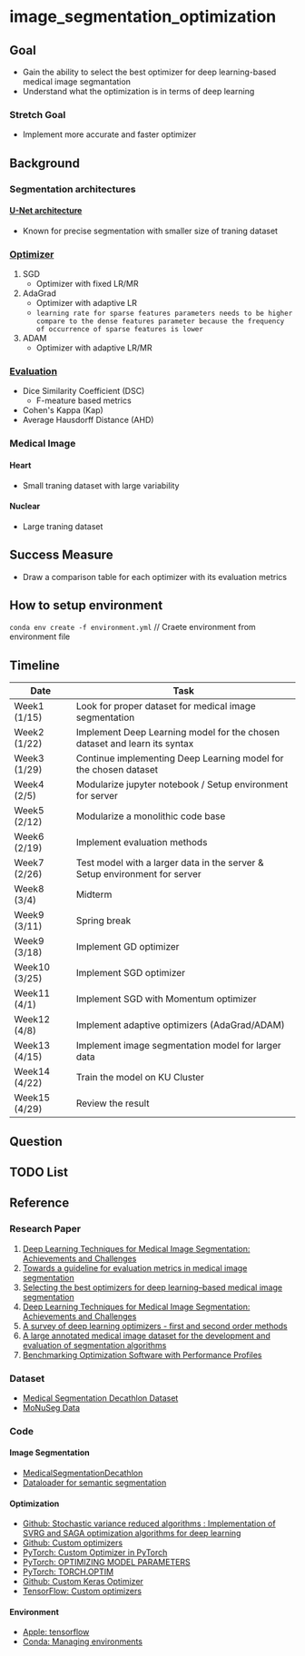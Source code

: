 # image_segmentation_optimization

## Goal
- Gain the ability to select the best optimizer for deep learning-based medical image segmantation
- Understand what the optimization is in terms of deep learning
### Stretch Goal
- Implement more accurate and faster optimizer

## Background
### Segmentation architectures
#### [U-Net architecture](#ref-4)
- Known for precise segmentation with smaller size of traning dataset
### [Optimizer](#ref-4)
1. SGD
    - Optimizer with fixed LR/MR
2. AdaGrad
    - Optimizer with adaptive LR
    - `learning rate for sparse features parameters needs to be higher compare to the dense features parameter because the frequency of occurrence of sparse features is lower`
3. ADAM
    - Optimizer with adaptive LR/MR
### [Evaluation](#ref-3)
- Dice Similarity Coefficient (DSC)
    - F-meature based metrics
- Cohen's Kappa (Kap)
- Average Hausdorff Distance (AHD)
### Medical Image
#### Heart
- Small traning dataset with large variability
#### Nuclear
- Large traning dataset

## Success Measure
- Draw a comparison table for each optimizer with its evaluation metrics

## How to setup environment
`conda env create -f environment.yml` // Craete environment from environment file

## Timeline
| Date          | Task          |
| ------------- | ------------- |
| Week1 (1/15)  | Look for proper dataset for medical image segmentation |
| Week2 (1/22)  | Implement Deep Learning model for the chosen dataset and learn its syntax |
| Week3 (1/29)  | Continue implementing Deep Learning model for the chosen dataset |
| Week4 (2/5)  | Modularize jupyter notebook / Setup environment for server |
| Week5 (2/12)  | Modularize a monolithic code base |
| Week6 (2/19)  | Implement evaluation methods |
| Week7 (2/26)  | Test model with a larger data in the server & Setup environment for server |
| Week8 (3/4)   | Midterm |
| Week9 (3/11)  | Spring break |
| Week9 (3/18)  | Implement GD optimizer |
| Week10 (3/25)  | Implement SGD optimizer |
| Week11 (4/1)  | Implement SGD with Momentum optimizer |
| Week12 (4/8)  | Implement adaptive optimizers (AdaGrad/ADAM) |
| Week13 (4/15)  | Implement image segmentation model for larger data |
| Week14 (4/22)  | Train the model on KU Cluster |
| Week15 (4/29)  | Review the result |

## Question

## TODO List

## Reference
### Research Paper
1. <a href="https://link.springer.com/article/10.1007/s10278-019-00227-x" id="ref-2">Deep Learning Techniques for Medical Image Segmentation: Achievements and Challenges</a>
1. <a href="https://bmcresnotes.biomedcentral.com/articles/10.1186/s13104-022-06096-y" id="ref-3">Towards a guideline for evaluation metrics in medical image segmentation</a>
1. <a href="https://www.frontiersin.org/articles/10.3389/fradi.2023.1175473/full" id="ref-4">Selecting the best optimizers for deep learning–based medical image segmentation</a>
1. <a href="https://link.springer.com/article/10.1007/s10278-019-00227-x" id="ref-5">Deep Learning Techniques for Medical Image Segmentation: Achievements and Challenges</a>
1. <a href="https://arxiv.org/pdf/2211.15596.pdf" id="ref-6">A survey of deep learning optimizers - first and second order methods</a>
1. <a href="https://arxiv.org/pdf/1902.09063v1.pdf" id="ref-7">A large annotated medical image dataset for the development and evaluation of segmentation algorithms</a>
1. <a href="https://arxiv.org/pdf/cs/0102001.pdf" id="ref-8">Benchmarking Optimization Software with Performance Profiles</a>


### Dataset
- [Medical Segmentation Decathlon Dataset](http://medicaldecathlon.com)
- [MoNuSeg Data](https://monuseg.grand-challenge.org/Data/)


### Code
#### Image Segmentation
- [MedicalSegmentationDecathlon](https://github.com/Soft953/MedicalSegmentationDecathlon)
- [Dataloader for semantic segmentation](https://discuss.pytorch.org/t/dataloader-for-semantic-segmentation/48290)
#### Optimization
- [Github: Stochastic variance reduced algorithms : Implementation of SVRG and SAGA optimization algorithms for deep learning](https://github.com/kilianFatras/variance_reduced_neural_networks)
- [Github: Custom optimizers](https://github.com/toru34/tf_optimizers/blob/master/optimizers.py)
- [PyTorch: Custom Optimizer in PyTorch](https://discuss.pytorch.org/t/custom-optimizer-in-pytorch/22397)
- [PyTorch: OPTIMIZING MODEL PARAMETERS](https://pytorch.org/tutorials/beginner/basics/optimization_tutorial.html)
- [PyTorch: TORCH.OPTIM](https://pytorch.org/docs/stable/optim.html)
- [Github: Custom Keras Optimizer](https://github.com/ageron/handson-ml2/blob/master/12_custom_models_and_training_with_tensorflow.ipynb)
- [TensorFlow: Custom optimizers](https://www.tensorflow.org/guide/core/optimizers_core)
#### Environment
- [Apple: tensorflow](https://developer.apple.com/metal/tensorflow-plugin/)
- [Conda: Managing environments](https://conda.io/projects/conda/en/latest/user-guide/tasks/manage-environments.html#creating-an-environment-with-commands)